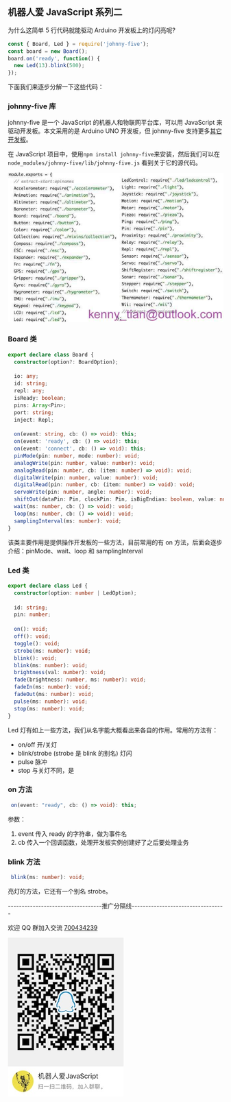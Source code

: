 ## 机器人爱 JavaScript 系列二

为什么这简单 5 行代码就能驱动 Arduino 开发板上的灯闪亮呢?

```javascript
const { Board, Led } = require('johnny-five');
const board = new Board();
board.on('ready', function() {
  new Led(13).blink(500);
});
```

下面我们来逐步分解一下这些代码：

### johnny-five 库

johnny-five 是一个 JavaScript 的机器人和物联网平台库，可以用 JavaScript 来驱动开发板。本文采用的是 Arduino UNO 开发板，但 johnny-five 支持更多[其它开发板](http://johnny-five.io/platform-support/)。

在 JavaScript 项目中，使用`npm install johnny-five`来安装，然后我们可以在`node_modules/johnny-five/lib/johnny-five.js` 看到关于它的源代码。

![j5_board](https://raw.githubusercontent.com/Kennytian/learning-iot/master/assets/j5_board.jpg)

### Board 类

```typescript
export declare class Board {
  constructor(option?: BoardOption);

  io: any;
  id: string;
  repl: any;
  isReady: boolean;
  pins: Array<Pin>;
  port: string;
  inject: Repl;

  on(event: string, cb: () => void): this;
  on(event: 'ready', cb: () => void): this;
  on(event: 'connect', cb: () => void): this;
  pinMode(pin: number, mode: number): void;
  analogWrite(pin: number, value: number): void;
  analogRead(pin: number, cb: (item: number) => void): void;
  digitalWrite(pin: number, value: number): void;
  digitalRead(pin: number, cb: (item: number) => void): void;
  servoWrite(pin: number, angle: number): void;
  shiftOut(dataPin: Pin, clockPin: Pin, isBigEndian: boolean, value: number): void;
  wait(ms: number, cb: () => void): void;
  loop(ms: number, cb: () => void): void;
  samplingInterval(ms: number): void;
}
```

该类主要作用是提供操作开发板的一些方法，目前常用的有 on 方法，后面会逐步介绍：pinMode、wait、loop 和 samplingInterval

### Led 类

```typescript
export declare class Led {
  constructor(option: number | LedOption);

  id: string;
  pin: number;

  on(): void;
  off(): void;
  toggle(): void;
  strobe(ms: number): void;
  blink(): void;
  blink(ms: number): void;
  brightness(val: number): void;
  fade(brightness: number, ms: number): void;
  fadeIn(ms: number): void;
  fadeOut(ms: number): void;
  pulse(ms: number): void;
  stop(ms: number): void;
}
```

Led 灯有如上一些方法，我们从名字能大概看出来各自的作用。常用的方法有：

* on/off 开/关灯
* blink/strobe (strobe 是 blink 的别名) 灯闪
* pulse 脉冲
* stop 与关灯不同，是

### on 方法

```typescript
 on(event: "ready", cb: () => void): this;
```

参数：

1.  event 传入 ready 的字符串，做为事件名
2.  cb 传入一个回调函数，处理开发板实例创建好了之后要处理业务

### blink 方法

```typescript
 blink(ms: number): void;
```

亮灯的方法，它还有一个别名 strobe。

----------------------------------推广分隔线----------------------------------

欢迎 QQ 群加入交流 [700434239](http://shang.qq.com/wpa/qunwpa?idkey=11cd472ee62461eed296856bfe97e15e02fc551c4ff476ec4eba16e6a9c27000)

![QQ群](https://raw.githubusercontent.com/Kennytian/learning-iot/master/assets/qq_group_qrcode.jpg)
